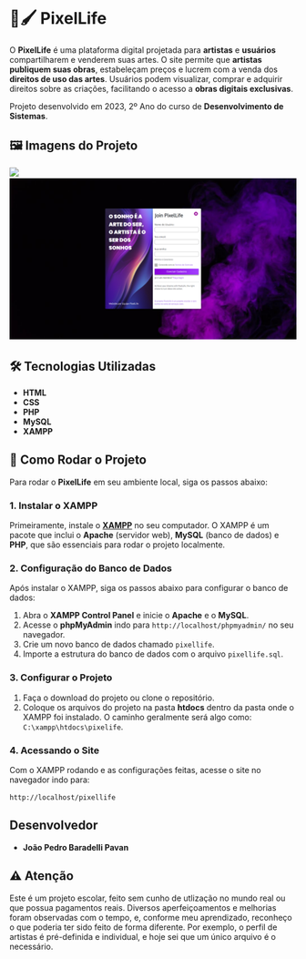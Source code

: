 # 🎨🖌️ PixelLife

O **PixelLife** é uma plataforma digital projetada para **artistas** e **usuários** compartilharem e venderem suas artes. O site permite que **artistas publiquem suas obras**, estabeleçam preços e lucrem com a venda dos **direitos de uso das artes**. Usuários podem visualizar, comprar e adquirir direitos sobre as criações, facilitando o acesso a **obras digitais exclusivas**.

Projeto desenvolvido em 2023, 2º Ano do curso de **Desenvolvimento de Sistemas**.

## 🖼️ Imagens do Projeto
![](https://github.com/joaobaradelli/PixelLife/blob/main/documentos/demo1.gif)
![](https://github.com/joaobaradelli/PixelLife/blob/main/documentos/demo2.png)

## 🛠 Tecnologias Utilizadas

- **HTML**
- **CSS**
- **PHP**
- **MySQL**
- **XAMPP**

## 🚀 Como Rodar o Projeto

Para rodar o **PixelLife** em seu ambiente local, siga os passos abaixo:

### 1. Instalar o XAMPP

Primeiramente, instale o [**XAMPP**](https://www.apachefriends.org/pt_br/index.html) no seu computador. O XAMPP é um pacote que inclui o **Apache** (servidor web), **MySQL** (banco de dados) e **PHP**, que são essenciais para rodar o projeto localmente.

### 2. Configuração do Banco de Dados

Após instalar o XAMPP, siga os passos abaixo para configurar o banco de dados:

1. Abra o **XAMPP Control Panel** e inicie o **Apache** e o **MySQL**.
2. Acesse o **phpMyAdmin** indo para `http://localhost/phpmyadmin/` no seu navegador.
3. Crie um novo banco de dados chamado `pixellife`.
4. Importe a estrutura do banco de dados com o arquivo `pixellife.sql`.

### 3. Configurar o Projeto

1. Faça o download do projeto ou clone o repositório.
2. Coloque os arquivos do projeto na pasta **htdocs** dentro da pasta onde o XAMPP foi instalado. O caminho geralmente será algo como: `C:\xampp\htdocs\pixelife`.

### 4. Acessando o Site

Com o XAMPP rodando e as configurações feitas, acesse o site no navegador indo para:

```text
http://localhost/pixellife
```

## Desenvolvedor

- **João Pedro Baradelli Pavan**
## ⚠️ Atenção

Este é um projeto escolar, feito sem cunho de utlização no mundo real ou que possua pagamentos reais. Diversos aperfeiçoamentos e melhorias foram observadas com o tempo, e, conforme meu aprendizado, reconheço o que poderia ter sido feito de forma diferente. Por exemplo, o perfil de artistas é pré-definida e individual, e hoje sei que um único arquivo é o necessário.
